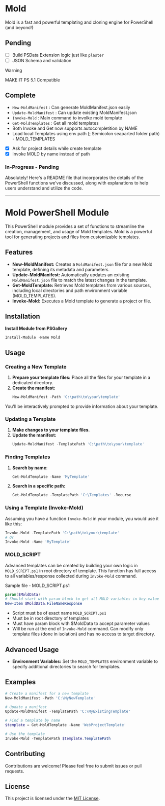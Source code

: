# Mold

Mold is a fast and powerful templating and cloning engine for PowerShell (and beyond!)

## Pending

- [ ] Build PSData Extension logic just like `plaster`
- [ ] JSON Schema and validation

> [!WARNING]
> MAKE IT PS 5.1 Compatible

## Complete

- `New-MoldManifest` : Can generate MoldManifest.json easily
- `Update-MoldManifest` : Can update existing MoldManifest.json
- `Invoke-Mold` : Main command to involke mold template
- `Get-MoldTemplates` : Get all mold templates
- Both Invoke and Get now supports autocompletition by NAME
- Load local Templates using env path (; Semicolon seaparted folder path) - MOLD_TEMPLATES
- [X] Ask for project details while create template
- [X] Invoke MOLD by name instead of path

### In-Progress - Pending

Absolutely! Here's a README file that incorporates the details of the PowerShell functions we've discussed, along with explanations to help users understand and utilize the code.

---

# Mold PowerShell Module

This PowerShell module provides a set of functions to streamline the creation, management, and usage of Mold templates. Mold is a powerful tool for generating projects and files from customizable templates.

## Features

* **New-MoldManifest:** Creates a `MoldManifest.json` file for a new Mold template, defining its metadata and parameters.
* **Update-MoldManifest:** Automatically updates an existing `MoldManifest.json` file to match the latest changes in the template.
* **Get-MoldTemplate:** Retrieves Mold templates from various sources, including local directories and path environment variable (MOLD_TEMPLATES). 
* **Invoke-Mold:** Executes a Mold template to generate a project or file.

## Installation

**Install Module from PSGallery**
   ```powershell
   Install-Module -Name Mold
   ```

## Usage

### Creating a New Template

1. **Prepare your template files:**  Place all the files for your template in a dedicated directory.
2. **Create the manifest:**
   ```powershell
   New-MoldManifest -Path 'C:\path\to\your\template'
   ```
You'll be interactively prompted to provide information about your template.

### Updating a Template

1. **Make changes to your template files.**
2. **Update the manifest:**
   ```powershell
   Update-MoldManifest -TemplatePath 'C:\path\to\your\template'
   ```

### Finding Templates

1. **Search by name:**
   ```powershell
   Get-MoldTemplate -Name 'MyTemplate'
   ```

2. **Search in a specific path:**
   ```powershell
   Get-MoldTemplate -TemplatePath 'C:\Templates' -Recurse
   ```

### Using a Template (Invoke-Mold)

Assuming you have a function `Invoke-Mold` in your module, you would use it like this:

```powershell
Invoke-Mold -TemplatePath 'C:\path\to\your\template'
# Or 
Invoke-Mold -Name 'MyTemplate'
```

### MOLD_SCRIPT

Advanced templates can be created by building your own logic in `MOLD_SCRIPT.ps1` in root directory of template. This function has full access to all variables/response collected during `Invoke-Mold` command. 

Sample file - MOLD_SCRIPT.ps1
```PowerShell
param($MoldData)
# Should start with param block to get all MOLD variables in key-value pair
New-Item $MoldData.FileNameResponse
```
- Script must be of exact name `MOLD_SCRIPT.ps1`
- Must be in root directory of templates
- Must have param block with $MoldData to accept parameter values
- Will be run at the end of `Invoke-Mold` command. Can modify only template files (done in isolation) and has no access to target directory.

## Advanced Usage

* **Environment Variables:**  Set the `MOLD_TEMPLATES` environment variable to specify additional directories to search for templates.

## Examples

```powershell
# Create a manifest for a new template
New-MoldManifest -Path 'C:\MyNewTemplate'

# Update a manifest
Update-MoldManifest -TemplatePath 'C:\MyExistingTemplate'

# Find a template by name
$template = Get-MoldTemplate -Name 'WebProjectTemplate'

# Use the template
Invoke-Mold -TemplatePath $template.TemplatePath
```

## Contributing

Contributions are welcome! Please feel free to submit issues or pull requests.

## License

This project is licensed under the [MIT License](./LICENSE).
